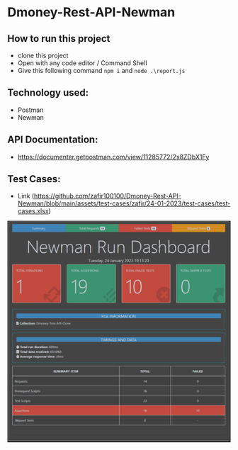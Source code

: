 # Dmoney-Rest-API-Newman

## How to run this project
- clone this project
- Open with any code editor / Command Shell
- Give this following command ``` npm i ``` and ``` node .\report.js ```

## Technology used:
- Postman
- Newman

## API Documentation:
  - https://documenter.getpostman.com/view/11285772/2s8ZDbX1Fy
  
## Test Cases:
  - Link (https://github.com/zafir100100/Dmoney-Rest-API-Newman/blob/main/assets/test-cases/zafir/24-01-2023/test-cases/test-cases.xlsx)

![181](https://github.com/zafir100100/Dmoney-Rest-API-Newman/blob/main/assets/newman-report/zafir/24-01-2023/newman-report.png)


